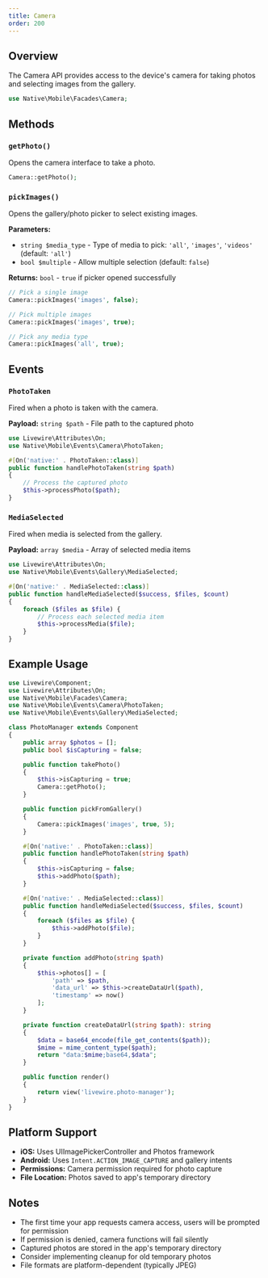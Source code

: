 ```yaml
---
title: Camera
order: 200
---
```


## Overview

The Camera API provides access to the device's camera for taking photos and selecting images from the gallery.

```php
use Native\Mobile\Facades\Camera;
```

## Methods

### `getPhoto()`

Opens the camera interface to take a photo.

```php
Camera::getPhoto();
```

### `pickImages()`

Opens the gallery/photo picker to select existing images.

**Parameters:**
- `string $media_type` - Type of media to pick: `'all'`, `'images'`, `'videos'` (default: `'all'`)
- `bool $multiple` - Allow multiple selection (default: `false`)

**Returns:** `bool` - `true` if picker opened successfully

```php
// Pick a single image
Camera::pickImages('images', false);

// Pick multiple images 
Camera::pickImages('images', true);

// Pick any media type
Camera::pickImages('all', true);
```

## Events

### `PhotoTaken`

Fired when a photo is taken with the camera.

**Payload:** `string $path` - File path to the captured photo

```php
use Livewire\Attributes\On;
use Native\Mobile\Events\Camera\PhotoTaken;

#[On('native:' . PhotoTaken::class)]
public function handlePhotoTaken(string $path)
{
    // Process the captured photo
    $this->processPhoto($path);
}
```

### `MediaSelected`

Fired when media is selected from the gallery.

**Payload:** `array $media` - Array of selected media items

```php
use Livewire\Attributes\On;
use Native\Mobile\Events\Gallery\MediaSelected;

#[On('native:' . MediaSelected::class)]
public function handleMediaSelected($success, $files, $count)
{
    foreach ($files as $file) {
        // Process each selected media item
        $this->processMedia($file);
    }
}
```

## Example Usage

```php
use Livewire\Component;
use Livewire\Attributes\On;
use Native\Mobile\Facades\Camera;
use Native\Mobile\Events\Camera\PhotoTaken;
use Native\Mobile\Events\Gallery\MediaSelected;

class PhotoManager extends Component
{
    public array $photos = [];
    public bool $isCapturing = false;

    public function takePhoto()
    {
        $this->isCapturing = true;
        Camera::getPhoto();
    }

    public function pickFromGallery()
    {
        Camera::pickImages('images', true, 5);
    }

    #[On('native:' . PhotoTaken::class)]
    public function handlePhotoTaken(string $path)
    {
        $this->isCapturing = false;
        $this->addPhoto($path);
    }

    #[On('native:' . MediaSelected::class)]
    public function handleMediaSelected($success, $files, $count)
    {
        foreach ($files as $file) {
            $this->addPhoto($file);
        }
    }

    private function addPhoto(string $path)
    {
        $this->photos[] = [
            'path' => $path,
            'data_url' => $this->createDataUrl($path),
            'timestamp' => now()
        ];
    }

    private function createDataUrl(string $path): string
    {
        $data = base64_encode(file_get_contents($path));
        $mime = mime_content_type($path);
        return "data:$mime;base64,$data";
    }

    public function render()
    {
        return view('livewire.photo-manager');
    }
}
```

## Platform Support

- **iOS:** Uses UIImagePickerController and Photos framework
- **Android:** Uses `Intent.ACTION_IMAGE_CAPTURE` and gallery intents
- **Permissions:** Camera permission required for photo capture
- **File Location:** Photos saved to app's temporary directory

## Notes

- The first time your app requests camera access, users will be prompted for permission
- If permission is denied, camera functions will fail silently
- Captured photos are stored in the app's temporary directory
- Consider implementing cleanup for old temporary photos
- File formats are platform-dependent (typically JPEG)
